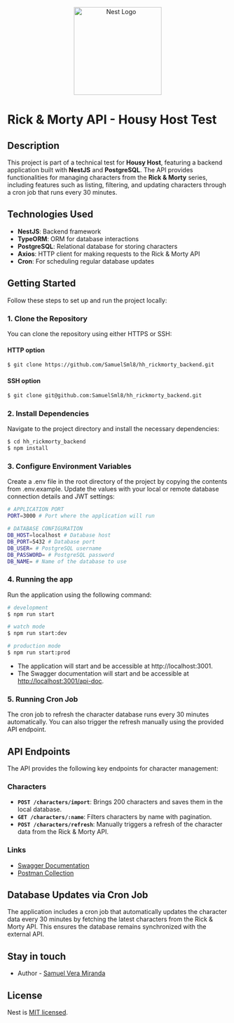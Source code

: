 <p align="center">
  <a href="http://nestjs.com/" target="blank"><img src="https://nestjs.com/img/logo-small.svg" width="200" alt="Nest Logo" /></a>
</p>

# Rick & Morty API - Housy Host Test

## Description

This project is part of a technical test for **Housy Host**, featuring a backend application built with **NestJS** and **PostgreSQL**. The API provides functionalities for managing characters from the **Rick & Morty** series, including features such as listing, filtering, and updating characters through a cron job that runs every 30 minutes.

## Technologies Used

- **NestJS**: Backend framework
- **TypeORM**: ORM for database interactions
- **PostgreSQL**: Relational database for storing characters
- **Axios**: HTTP client for making requests to the Rick & Morty API
- **Cron**: For scheduling regular database updates

## Getting Started

Follow these steps to set up and run the project locally:

### 1. Clone the Repository

You can clone the repository using either HTTPS or SSH:

#### HTTP option

```bash
$ git clone https://github.com/SamuelSml8/hh_rickmorty_backend.git
```

#### SSH option

```bash
$ git clone git@github.com:SamuelSml8/hh_rickmorty_backend.git
```

### 2. Install Dependencies

Navigate to the project directory and install the necessary dependencies:

```bash
$ cd hh_rickmorty_backend
$ npm install
```

### 3. Configure Environment Variables

Create a .env file in the root directory of the project by copying the contents from .env.example. Update the values with your local or remote database connection details and JWT settings:

```bash
# APPLICATION PORT
PORT=3000 # Port where the application will run

# DATABASE CONFIGURATION
DB_HOST=localhost # Database host
DB_PORT=5432 # Database port
DB_USER= # PostgreSQL username
DB_PASSWORD= # PostgreSQL password
DB_NAME= # Name of the database to use
```

### 4. Running the app

Run the application using the following command:

```bash
# development
$ npm run start

# watch mode
$ npm run start:dev

# production mode
$ npm run start:prod
```

- The application will start and be accessible at http://localhost:3001.
- The Swagger documentation will start and be accessible at [http://localhost:3001/api-doc](http://localhost:3001/api-doc).

### 5. Running Cron Job

The cron job to refresh the character database runs every 30 minutes automatically. You can also trigger the refresh manually using the provided API endpoint.

## API Endpoints

The API provides the following key endpoints for character management:

### **Characters**

- **`POST /characters/import`**: Brings 200 characters and saves them in the local database.
- **`GET /characters/:name`**: Filters characters by name with pagination.
- **`POST /characters/refresh`**: Manually triggers a refresh of the character data from the Rick & Morty API.

### Links

- [Swagger Documentation](http://localhost:3000/api-doc)
- [Postman Collection]()

## Database Updates via Cron Job

The application includes a cron job that automatically updates the character data every 30 minutes by fetching the latest characters from the Rick & Morty API. This ensures the database remains synchronized with the external API.

## Stay in touch

- Author - [Samuel Vera Miranda](www.linkedin.com/in/samuelsml)

## License

Nest is [MIT licensed](LICENSE).
